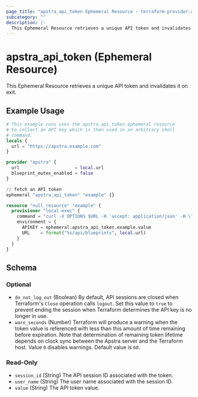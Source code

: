 ```yaml
---
page_title: "apstra_api_token Ephemeral Resource - terraform-provider-apstra"
subcategory: ""
description: |-
  This Ephemeral Resource retrieves a unique API token and invalidates it on exit.
---
```


# apstra_api_token (Ephemeral Resource)


This Ephemeral Resource retrieves a unique API token and invalidates it on exit.

## Example Usage

```terraform
# This example runs uses the apstra_api_token ephemeral resource
# to collect an API key which is then used in an arbitrary shell
# command.
locals {
  url = "https://apstra.example.com"
}

provider "apstra" {
  url                     = local.url
  blueprint_mutex_enabled = false
}

// fetch an API token
ephemeral "apstra_api_token" "example" {}

resource "null_resource" "example" {
  provisioner "local-exec" {
    command = "curl -X OPTIONS $URL -H 'accept: application/json' -H \"Authtoken: $APIKEY\" > /tmp/local-exec.out"
    environment = {
      APIKEY = ephemeral.apstra_api_token.example.value
      URL    = format("%s/api/blueprints", local.url)
    }
  }
}
```

<!-- schema generated by tfplugindocs -->
## Schema

### Optional

- `do_not_log_out` (Boolean) By default, API sessions are closed when Terraform's `Close` operation calls `logout`. Set this value to `true` to prevent ending the session when Terraform determines the API key is no longer in use.
- `warn_seconds` (Number) Terraform will produce a warning when the token value is referenced with less than this amount of time remaining before expiration. Note that determination of remaining token lifetime depends on clock sync between the Apstra server and the Terraform host. Value `0` disables warnings. Default value is `60`.

### Read-Only

- `session_id` (String) The API session ID associated with the token.
- `user_name` (String) The user name associated with the session ID.
- `value` (String) The API token value.
